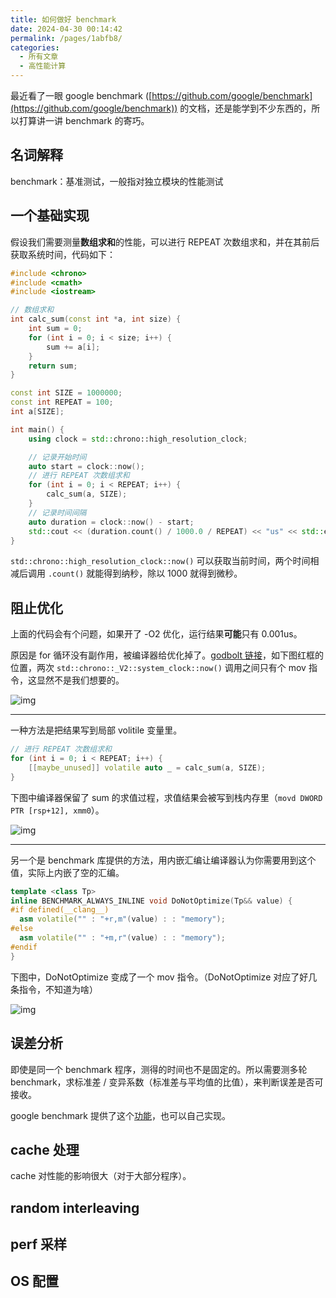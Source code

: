```yaml
---
title: 如何做好 benchmark
date: 2024-04-30 00:14:42
permalink: /pages/1abfb8/
categories:
  - 所有文章
  - 高性能计算
---
```


最近看了一眼 google benchmark ([https://github.com/google/benchmark](https://github.com/google/benchmark)) 的文档，还是能学到不少东西的，所以打算讲一讲 benchmark 的寄巧。

## 名词解释

benchmark：基准测试，一般指对独立模块的性能测试

## 一个基础实现

假设我们需要测量**数组求和**的性能，可以进行 REPEAT 次数组求和，并在其前后获取系统时间，代码如下：

```cpp
#include <chrono>
#include <cmath>
#include <iostream>

// 数组求和
int calc_sum(const int *a, int size) {
    int sum = 0;
    for (int i = 0; i < size; i++) {
        sum += a[i];
    }
    return sum;
}

const int SIZE = 1000000;
const int REPEAT = 100;
int a[SIZE];

int main() {
    using clock = std::chrono::high_resolution_clock;

    // 记录开始时间
    auto start = clock::now();
    // 进行 REPEAT 次数组求和
    for (int i = 0; i < REPEAT; i++) {
        calc_sum(a, SIZE);
    }
    // 记录时间间隔
    auto duration = clock::now() - start;
    std::cout << (duration.count() / 1000.0 / REPEAT) << "us" << std::endl;
}
```

`std::chrono::high_resolution_clock::now()` 可以获取当前时间，两个时间相减后调用 `.count()` 就能得到纳秒，除以 1000 就得到微秒。

## 阻止优化

上面的代码会有个问题，如果开了 -O2 优化，运行结果**可能**只有 0.001us。

原因是 for 循环没有副作用，被编译器给优化掉了。[godbolt 链接](https://godbolt.org/z/E8E76bG1Y)，如下图红框的位置，两次 `std::chrono::_V2::system_clock::now()` 调用之间只有个 mov 指令，这显然不是我们想要的。

![img](/img/1abfb8-0.png)

***

一种方法是把结果写到局部 volitile 变量里。

```cpp
// 进行 REPEAT 次数组求和
for (int i = 0; i < REPEAT; i++) {
    [[maybe_unused]] volatile auto _ = calc_sum(a, SIZE);
}
```

下图中编译器保留了 sum 的求值过程，求值结果会被写到栈内存里（`movd DWORD PTR [rsp+12], xmm0`）。

![img](/img/1abfb8-1.png)

***

另一个是 benchmark 库提供的方法，用内嵌汇编让编译器认为你需要用到这个值，实际上内嵌了空的汇编。

```cpp
template <class Tp>
inline BENCHMARK_ALWAYS_INLINE void DoNotOptimize(Tp&& value) {
#if defined(__clang__)
  asm volatile("" : "+r,m"(value) : : "memory");
#else
  asm volatile("" : "+m,r"(value) : : "memory");
#endif
}
```

下图中，DoNotOptimize 变成了一个 mov 指令。（DoNotOptimize 对应了好几条指令，不知道为啥）

![img](/img/1abfb8-2.png)

## 误差分析

即使是同一个 benchmark 程序，测得的时间也不是固定的。所以需要测多轮 benchmark，求标准差 / 变异系数（标准差与平均值的比值），来判断误差是否可接收。

google benchmark 提供了这个[功能](https://github.com/google/benchmark/blob/main/docs/user_guide.md#statistics-reporting-the-mean-median-and-standard-deviation--coefficient-of-variation-of-repeated-benchmarks)，也可以自己实现。

## cache 处理

cache 对性能的影响很大（对于大部分程序）。



## random interleaving

## perf 采样

## OS 配置
